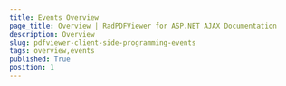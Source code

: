 ```yaml
---
title: Events Overview
page_title: Overview | RadPDFViewer for ASP.NET AJAX Documentation
description: Overview
slug: pdfviewer-client-side-programming-events
tags: overview,events
published: True
position: 1
---
```




